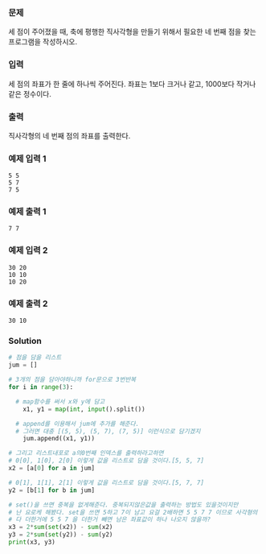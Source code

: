 ### 문제
세 점이 주어졌을 때, 축에 평행한 직사각형을 만들기 위해서 필요한 네 번째 점을 찾는 프로그램을 작성하시오.

### 입력
세 점의 좌표가 한 줄에 하나씩 주어진다. 좌표는 1보다 크거나 같고, 1000보다 작거나 같은 정수이다.

### 출력
직사각형의 네 번째 점의 좌표를 출력한다.

### 예제 입력 1 

    5 5
    5 7
    7 5
### 예제 출력 1 

    7 7
### 예제 입력 2 

    30 20
    10 10
    10 20
### 예제 출력 2 
    
    30 10
### Solution
```python
# 점을 담을 리스트
jum = []

# 3개의 점을 담아야하니까 for문으로 3번반복
for i in range(3):

  # map함수를 써서 x와 y에 담고
    x1, y1 = map(int, input().split())

  # append를 이용해서 jum에 추가를 해준다.
  # 그러면 대충 [(5, 5), (5, 7), (7, 5)] 이런식으로 담기겠지
    jum.append((x1, y1))

# 그리고 리스트내포로 a의0번째 인덱스를 출력하라고하면
# 0[0], 1[0], 2[0] 이렇게 값을 리스트로 담을 것이다.[5, 5, 7]
x2 = [a[0] for a in jum]

# 0[1], 1[1], 2[1] 이렇게 값을 리스트로 담을 것이다.[5, 7, 7]
y2 = [b[1] for b in jum]

# set()을 쓰면 중복을 없게해준다. 중복되지않은값을 출력하는 방법도 있을것이지만
# 난 요로케 해봤다. set을 쓰면 5하고 7이 남고 요걸 2배하면 5 5 7 7 이므로 사각형의 최대범위일것이다
# 다 더한거에 5 5 7 을 더한거 빼면 남은 좌표값이 하나 나오지 않을까?
x3 = 2*sum(set(x2)) - sum(x2)
y3 = 2*sum(set(y2)) - sum(y2)
print(x3, y3)
```
